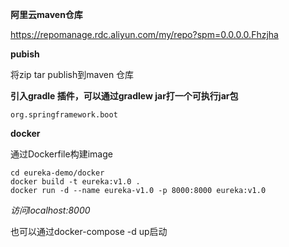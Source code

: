 **阿里云maven仓库**

https://repomanage.rdc.aliyun.com/my/repo?spm=0.0.0.0.Fhzjha



**pubish**

将zip tar publish到maven 仓库



**引入gradle 插件，可以通过gradlew jar打一个可执行jar包**

```
org.springframework.boot
```



**docker**

通过Dockerfile构建image

```shell
cd eureka-demo/docker
docker build -t eureka:v1.0 .
docker run -d --name eureka-v1.0 -p 8000:8000 eureka:v1.0
```

*访问localhost:8000*

也可以通过docker-compose -d up启动